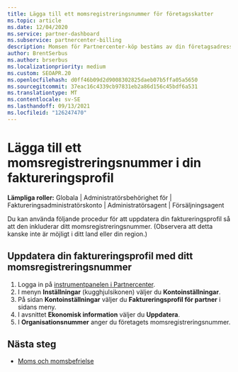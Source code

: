 ```yaml
---
title: Lägga till ett momsregistreringsnummer för företagsskatter
ms.topic: article
ms.date: 12/04/2020
ms.service: partner-dashboard
ms.subservice: partnercenter-billing
description: Momsen för Partnercenter-köp bestäms av din företagsadress. Företag i vissa länder kan ange sitt momsnummer eller lokal motsvarighet.
author: BrentSerbus
ms.author: brserbus
ms.localizationpriority: medium
ms.custom: SEOAPR.20
ms.openlocfilehash: d0ff46b09d2d9008302825daeb07b5ffa05a5650
ms.sourcegitcommit: 37eac16c4339cb97831eb2a86d156c45bdf6a531
ms.translationtype: MT
ms.contentlocale: sv-SE
ms.lasthandoff: 09/13/2021
ms.locfileid: "126247470"
---
```

# <a name="add-a-vat-id-to-your-billing-profile"></a>Lägga till ett momsregistreringsnummer i din faktureringsprofil

**Lämpliga roller:** Globala | Administratörsbehörighet för | Faktureringsadministratörskonto | Administratörsagent | Försäljningsagent

Du kan använda följande procedur för att uppdatera din faktureringsprofil så att den inkluderar ditt momsregistreringsnummer. (Observera att detta kanske inte är möjligt i ditt land eller din region.)

## <a name="update-your-billing-profile-with-your-vat-id"></a>Uppdatera din faktureringsprofil med ditt momsregistreringsnummer

1. Logga in på [instrumentpanelen i Partnercenter](https://partner.microsoft.com/dashboard/).
2. I menyn **Inställningar** (kugghjulsikonen) väljer du **Kontoinställningar**.
3. På sidan **Kontoinställningar** väljer du **Faktureringsprofil för partner** i sidans meny.
4. I avsnittet **Ekonomisk information** väljer du **Uppdatera**.
5. I **Organisationsnummer** anger du företagets momsregistreringsnummer.

## <a name="next-steps"></a>Nästa steg

- [Moms och momsbefrielse](tax-and-tax-exemptions.md)
